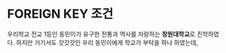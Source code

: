 # FOREIGN KEY 조건

우리학교 전교 1등인 동민이가 유구한 전통과 역사를 자랑하는 **창원대학교**로 진학하였다.
하지만 거기서도 갓갓갓인 우리 동민이에게 학교가 부탁을 하나 하였는데, 